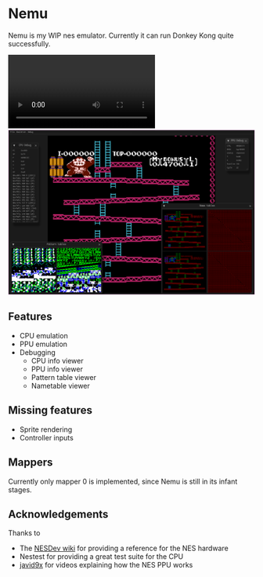 # Nemu

Nemu is my WIP nes emulator. Currently it can run Donkey Kong quite successfully.

![A video of Nemu running Donkey Kong](https://raw.githubusercontent.com/Quaqqer/nemu/master/res/github/dk.mp4)
![A screenshot of Nemu running Donkey Kong with debugging utilities](https://raw.githubusercontent.com/Quaqqer/nemu/master/res/github/screenshot.png)

## Features

- CPU emulation
- PPU emulation
- Debugging
  - CPU info viewer
  - PPU info viewer
  - Pattern table viewer
  - Nametable viewer

## Missing features

- Sprite rendering
- Controller inputs

## Mappers

Currently only mapper 0 is implemented, since Nemu is still in its infant stages.

## Acknowledgements

Thanks to

- The [NESDev wiki](https://www.nesdev.org/) for providing a reference for the NES hardware
- Nestest for providing a great test suite for the CPU
- [javid9x](https://www.youtube.com/@javidx9) for videos explaining how the NES PPU works
